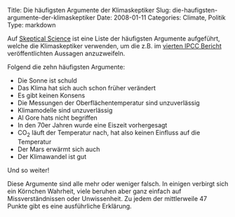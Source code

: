 Title: Die häufigsten Argumente der Klimaskeptiker
Slug: die-haufigsten-argumente-der-klimaskeptiker
Date: 2008-01-11
Categories: Climate, Politik
Type: markdown

Auf [Skeptical Science](http://www.skepticalscience.com/argument.php) ist eine Liste der häufigsten Argumente aufgeführt, welche die Klimaskeptiker verwenden, um die z.B. im [vierten IPCC Bericht](http://www.ipcc.ch/) veröffentlichten Aussagen anzuzweifeln.

Folgend die zehn häufigsten Argumente:

- Die Sonne ist schuld
- Das Klima hat sich auch schon früher verändert
- Es gibt keinen Konsens
- Die Messungen der Oberflächentemperatur sind unzuverlässig
- Klimamodelle sind unzuverlässig
- Al Gore hats nicht begriffen
- In den 70er Jahren wurde eine Eiszeit vorhergesagt
- CO<sub>2</sub> läuft der Temperatur nach, hat also keinen Einfluss auf die Temperatur
- Der Mars erwärmt sich auch
- Der Klimawandel ist gut

Und so weiter!

Diese Argumente sind alle mehr oder weniger falsch. In einigen verbirgt sich ein Körnchen Wahrheit, viele beruhen aber ganz einfach auf Missverständnissen oder Unwissenheit. Zu jedem der mittlerweile 47 Punkte gibt es eine ausführliche Erklärung.
